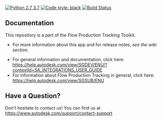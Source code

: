 <!--
[![Reference Documentation](http://img.shields.io/badge/doc-reference-blue.svg)](http://developer.shotgridsoftware.com/tk-framework-lmv)
[![Build Status](https://dev.azure.com/shotgun-ecosystem/Toolkit/_apis/build/status/Frameworks/tk-framework-lmv?branchName=master)](https://dev.azure.com/shotgun-ecosystem/Toolkit/_build/latest?definitionId=44&branchName=master)
[![Linting](https://img.shields.io/badge/PEP8%20by-Hound%20CI-a873d1.svg)](https://houndci.com)
-->
[![Python 2.7 3.7](https://img.shields.io/badge/python-2.7%20%7C%203.7-blue.svg)](https://www.python.org/)
[![Code style: black](https://img.shields.io/badge/code%20style-black-000000.svg)](https://github.com/psf/black)
[![Build Status](https://dev.azure.com/shotgun-ecosystem/Toolkit/_apis/build/status/tk-framework-lmv?repoName=shotgunsoftware%2Ftk-framework-lmv&branchName=master)](https://dev.azure.com/shotgun-ecosystem/Toolkit/_build/latest?definitionId=92&repoName=shotgunsoftware%2Ftk-framework-lmv&branchName=master)


## Documentation
This repository is a part of the Flow Production Tracking Toolkit.

- For more information about this app and for release notes, *see the wiki section*.
<!-- - For API Reference, see https://developer.shotgridsoftware.com/tk-framework-lmv -->
- For general information and documentation, click here: https://help.autodesk.com/view/SGDEV/ENU/?contextId=SA_INTEGRATIONS_USER_GUIDE
- For information about Flow Production Tracking in general, click here: https://help.autodesk.com/view/SGSUB/ENU

## Have a Question?
Don't hesitate to contact us! You can find us at https://www.autodesk.com/support/contact-support
